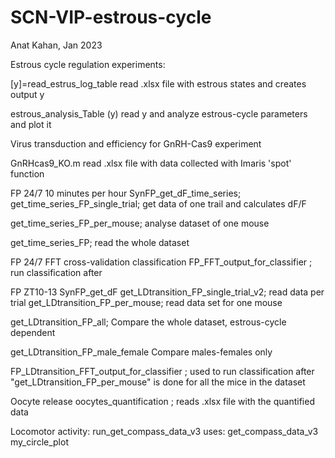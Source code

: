# SCN-VIP-estrous-cycle
Anat Kahan, Jan 2023

Estrous cycle regulation experiments: 

[y]=read_estrus_log_table
read .xlsx file with estrous states and creates output y

estrous_analysis_Table (y)
read y and analyze estrous-cycle parameters and plot it 



Virus transduction and efficiency for GnRH-Cas9 experiment 

GnRHcas9_KO.m
read .xlsx file with data collected with Imaris 'spot' function 


FP 24/7 10 minutes per hour
SynFP_get_dF_time_series;
get_time_series_FP_single_trial;
get data of one trail and calculates dF/F

get_time_series_FP_per_mouse;
analyse dataset of one mouse

get_time_series_FP;
read the whole dataset 

FP 24/7 FFT cross-validation classification
FP_FFT_output_for_classifier ; 
run classification after 

FP ZT10-13
SynFP_get_dF
get_LDtransition_FP_single_trial_v2;
read data per trial
get_LDtransition_FP_per_mouse;
read data set for one mouse

get_LDtransition_FP_all; 
Compare the whole dataset, estrous-cycle dependent 

get_LDtransition_FP_male_female 
Compare males-females only 

FP_LDtransition_FFT_output_for_classifier ;
used to run classification after "get_LDtransition_FP_per_mouse" is done for all the mice in the dataset


Oocyte release
oocytes_quantification ;
reads .xlsx file with the quantified data

Locomotor activity: 
run_get_compass_data_v3
uses:
get_compass_data_v3
my_circle_plot
